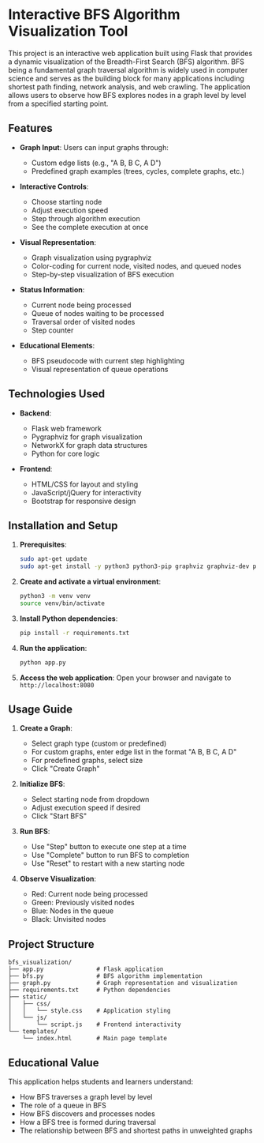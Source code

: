 # Interactive BFS Algorithm Visualization Tool

This project is an interactive web application built using Flask that provides a dynamic visualization of the Breadth-First Search (BFS) algorithm. BFS being a fundamental graph traversal algorithm is widely used in computer science and serves as the building block for many applications including shortest path finding, network analysis, and web crawling. The application allows users to observe how BFS explores nodes in a graph level by level from a specified starting point.

## Features

- **Graph Input**: Users can input graphs through:
  - Custom edge lists (e.g., "A B, B C, A D")
  - Predefined graph examples (trees, cycles, complete graphs, etc.)
  
- **Interactive Controls**:
  - Choose starting node
  - Adjust execution speed
  - Step through algorithm execution
  - See the complete execution at once
  
- **Visual Representation**:
  - Graph visualization using pygraphviz
  - Color-coding for current node, visited nodes, and queued nodes
  - Step-by-step visualization of BFS execution
  
- **Status Information**:
  - Current node being processed
  - Queue of nodes waiting to be processed
  - Traversal order of visited nodes
  - Step counter
  
- **Educational Elements**:
  - BFS pseudocode with current step highlighting
  - Visual representation of queue operations

## Technologies Used

- **Backend**:
  - Flask web framework
  - Pygraphviz for graph visualization
  - NetworkX for graph data structures
  - Python for core logic
  
- **Frontend**:
  - HTML/CSS for layout and styling
  - JavaScript/jQuery for interactivity
  - Bootstrap for responsive design

## Installation and Setup

1. **Prerequisites**:
   ```bash
   sudo apt-get update
   sudo apt-get install -y python3 python3-pip graphviz graphviz-dev pkg-config
   ```

2. **Create and activate a virtual environment**:
   ```bash
   python3 -m venv venv
   source venv/bin/activate
   ```

3. **Install Python dependencies**:
   ```bash
   pip install -r requirements.txt
   ```

4. **Run the application**:
   ```bash
   python app.py
   ```

5. **Access the web application**:
   Open your browser and navigate to `http://localhost:8080`

## Usage Guide

1. **Create a Graph**:
   - Select graph type (custom or predefined)
   - For custom graphs, enter edge list in the format "A B, B C, A D"
   - For predefined graphs, select size
   - Click "Create Graph"

2. **Initialize BFS**:
   - Select starting node from dropdown
   - Adjust execution speed if desired
   - Click "Start BFS"

3. **Run BFS**:
   - Use "Step" button to execute one step at a time
   - Use "Complete" button to run BFS to completion
   - Use "Reset" to restart with a new starting node

4. **Observe Visualization**:
   - Red: Current node being processed
   - Green: Previously visited nodes
   - Blue: Nodes in the queue
   - Black: Unvisited nodes

## Project Structure

```
bfs_visualization/
├── app.py               # Flask application
├── bfs.py               # BFS algorithm implementation
├── graph.py             # Graph representation and visualization
├── requirements.txt     # Python dependencies
├── static/
│   ├── css/
│   │   └── style.css    # Application styling
│   └── js/
│       └── script.js    # Frontend interactivity
└── templates/
    └── index.html       # Main page template
```

## Educational Value

This application helps students and learners understand:

- How BFS traverses a graph level by level
- The role of a queue in BFS
- How BFS discovers and processes nodes
- How a BFS tree is formed during traversal
- The relationship between BFS and shortest paths in unweighted graphs